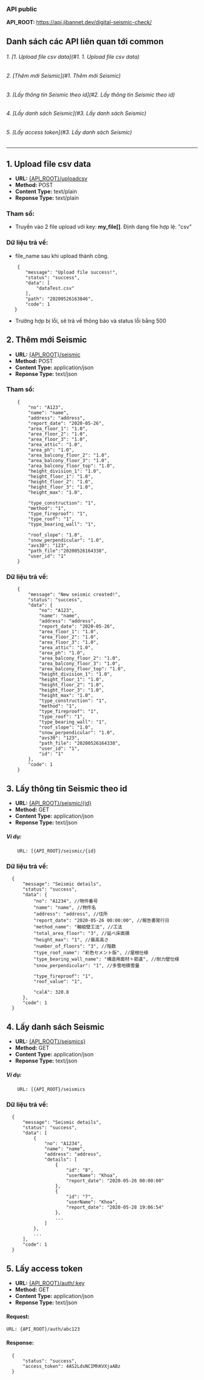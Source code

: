 ### API public

**API_ROOT:** https://api.jibannet.dev/digital-seismic-check/

## Danh sách các API liên quan tới common
###### 1. [1. Upload file csv data](#1. 1. Upload file csv data)
###### 2. [Thêm mới Seismic](#1. Thêm mới Seismic)
###### 3. [Lấy thông tin Seismic theo id](#2. Lấy thông tin Seismic theo id)
###### 4. [Lấy danh sách Seismic](#3. Lấy danh sách Seismic)
###### 5. [Lấy access token](#3. Lấy danh sách Seismic)
***********************

## <a name="1"></a>1. Upload file csv data
* **URL:** [{API_ROOT}/uploadcsv](#)
* **Method:** POST
* **Content Type:** text/plain
* **Reponse Type:** text/plain

### Tham số:
 - Truyền vào 2 file upload với key: **my_file[]**. Định dạng file hợp lệ: "csv"

### Dữ liệu trả về:
 - file_name sau khi upload thành công. 
 ```
	 {
		"message": "Upload file success!",
		"status": "success",
		"data": [
			"dataTest.csv"
		],
		"path": "20200526163846",
		"code": 1
	}
 ```
 - Trường hợp bị lỗi, sẽ trả về thông báo và status lỗi bằng 500
 
 ## <a name="7"></a>2. Thêm mới Seismic
* **URL:** [{API_ROOT}/seismic](#)
* **Method:** POST
* **Content Type:** application/json
* **Reponse Type:** text/json

### Tham số:
```
	{
        "no": "A123",
        "name": "name",
        "address": "address",
        "report_date": "2020-05-26",
        "area_floor_1": "1.0",
        "area_floor_2": "1.0",
        "area_floor_3": "1.0",
        "area_attic": "1.0",
        "area_ph": "1.0",
        "area_balcony_floor_2": "1.0",
        "area_balcony_floor_3": "1.0",
        "area_balcony_floor_top": "1.0",
        "height_division_1": "1.0",
        "height_floor_1": "1.0",
        "height_floor_2": "1.0",
        "height_floor_3": "1.0",
        "height_max": "1.0",
        
        "type_construction": "1",
        "method": "1",
        "type_fireproof": "1",
        "type_roof": "1",
        "type_bearing_wall": "1",
        
        "roof_slope": "1.0",
        "snow_perpendicular": "1.0",
        "avs30": "123",
        "path_file":"20200526164338",
        "user_id": "1"
    }
```

### Dữ liệu trả về:
```
	{
        "message": "New seismic created!",
        "status": "success",
        "data": {
            "no": "A123",
            "name": "name",
            "address": "address",
            "report_date": "2020-05-26",
            "area_floor_1": "1.0",
            "area_floor_2": "1.0",
            "area_floor_3": "1.0",
            "area_attic": "1.0",
            "area_ph": "1.0",
            "area_balcony_floor_2": "1.0",
            "area_balcony_floor_3": "1.0",
            "area_balcony_floor_top": "1.0",
            "height_division_1": "1.0",
            "height_floor_1": "1.0",
            "height_floor_2": "1.0",
            "height_floor_3": "1.0",
            "height_max": "1.0",
            "type_construction": "1",
            "method": "1",
            "type_fireproof": "1",
            "type_roof": "1",
            "type_bearing_wall": "1",
            "roof_slope": "1.0",
            "snow_perpendicular": "1.0",
            "avs30": "123",
            "path_file": "20200526164338",
            "user_id": "1",
            "id": "1"
        },
        "code": 1
    }
```

## 3. Lấy thông tin Seismic theo id
* **URL:** [{API_ROOT}/seismic/{id}](#)
* **Method:** GET
* **Content Type:** application/json
* **Reponse Type:** text/json

##### Ví dụ: 
		URL: [{API_ROOT}/seismic/{id}
### Dữ liệu trả về:
    
  ```
	{
        "message": "Seismic details",
        "status": "success",
        "data": {
            "no": "A1234", //物件番号
            "name": "name", //物件名
            "address": "address", //住所
            "report_date": "2020-05-26 00:00:00", //報告書発行日
            "method_name": "軸組壁工法", //工法
            "total_area_floor": "3", //延べ床面積
            "height_max": "1", //最高高さ
            "number_of_floors": "3", //階数
            "type_roof_name": "彩色セメント版", //屋根仕様
            "type_bearing_wall_name": "構造用面材＋筋違", //耐力壁仕様
            "snow_perpendicular": "1", //多雪地積雪量
            
            "type_fireproof": "1",
            "roof_value": "1",

            "calA": 320.8
        },
        "code": 1
    }
  ```

## 4. Lấy danh sách Seismic 
* **URL:** [{API_ROOT}/seismics}](#)
* **Method:** GET
* **Content Type:** application/json
* **Reponse Type:** text/json

##### Ví dụ: 
		URL: [{API_ROOT}/seismics
### Dữ liệu trả về:
    
  ```
	{
        "message": "Seismic details",
        "status": "success",
        "data": [
            {
                "no": "A1234",
                "name": "name",
                "address": "address",
                "details": [
                    {
                        "id": "8",
                        "userName": "Khoa",
                        "report_date": "2020-05-26 00:00:00"
                    },
                    {
                        "id": "7",
                        "userName": "Khoa",
                        "report_date": "2020-05-28 19:06:54"
                    },
                    ...
                ]
            },
            ...
        ],
        "code": 1
    }
  ```
  
## 5. Lấy access token
* **URL:** [{API_ROOT}/auth/:key](#)
* **Method:** GET
* **Content Type:** application/json
* **Reponse Type:** text/json

#### Request: 
```
URL: {API_ROOT}/auth/abc123
```
#### Response:
    
  ```
	{
        "status": "success",
        "access_token": 4AS2LdsNCIMhKVXjaABz
    }
  ```
